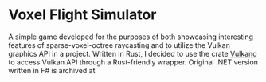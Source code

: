 # Voxel Flight Simulator

A simple game developed for the purposes of both showcasing interesting features of sparse-voxel-octree raycasting and to utilize the Vulkan graphics API in a project.
Written in Rust, I decided to use the crate [Vulkano](https://github.com/vulkano-rs/vulkano) to access Vulkan API through a Rust-friendly wrapper. Original .NET version
written in F# is archived at 